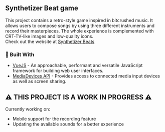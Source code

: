 ## Synthetizer Beat game
This project contains a retro-style game inspired in bitcrushed music. It allows users to compose songs by using three different instruments and record their masterpieces. The whole experience is complemented with CRT-TV-like images and low-quality icons.
</br>
Check out the website at [Synthetizer Beats](https://synthetizer-9dd5e.web.app/)
<br>

### :wrench: Built With
* [VueJS](https://vuejs.org/) - An approachable, performant and versatile JavaScript framework for building web user interfaces.
* [MediaDevices API](https://developer.mozilla.org/en-US/docs/Web/API/MediaDevices) - Provides access to connected media input devices as well as screen sharing.

##  :warning: THIS PROJECT IS A WORK IN PROGRESS :warning:
Currently working on: 
- Mobile support for the recording feature
- Updating the available sounds for a better experience
